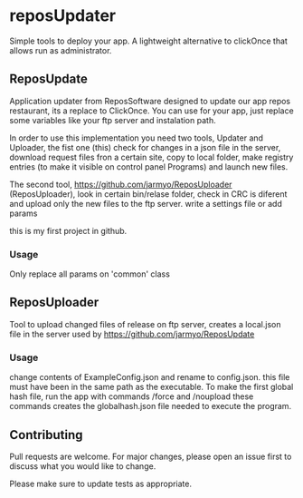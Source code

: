 # reposUpdater
Simple tools to deploy your app. A lightweight alternative to clickOnce that allows run as administrator.

## ReposUpdate
Application updater from ReposSoftware designed to update our app repos restaurant, its a replace to ClickOnce.
You can use for your app, just replace some variables like your ftp server and instalation path.

In order to use this implementation you need two tools, Updater and Uploader, the fist one (this) check for changes in a json file in the server, download request files fron a certain site, copy to local folder, make registry entries (to make it visible on control panel Programs) and launch new files.

The second tool, https://github.com/jarmyo/ReposUploader (ReposUploader), look in certain bin/relase folder, check in CRC is diferent and upload only the new files to the ftp server. write a settings file or add params

this is my first project in github.

### Usage

Only replace all params on 'common' class 

## ReposUploader
 Tool to upload changed files of release on ftp server, creates a local.json file in the server used by https://github.com/jarmyo/ReposUpdate

### Usage

change contents of ExampleConfig.json and rename to config.json. this file must have been in the same path as the executable.
To make the first global hash file, run the app with commands /force and /noupload these commands creates the globalhash.json file needed to execute the program.

## Contributing
Pull requests are welcome. For major changes, please open an issue first to discuss what you would like to change.


Please make sure to update tests as appropriate.
